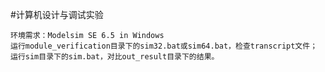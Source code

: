 #计算机设计与调试实验

	环境需求：Modelsim SE 6.5 in Windows
	运行module_verification目录下的sim32.bat或sim64.bat，检查transcript文件；
	运行sim目录下的sim.bat，对比out_result目录下的结果。